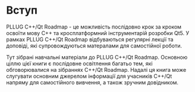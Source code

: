 # Вступ

PLLUG C++/Qt Roadmap - це можливість послідовно крок за кроком освоїти мову С++ та кросплатформний інструментарій розробки Qt5. У рамках PLLUG C++/Qt Roadmap відбуваються регулярні лекції та доповіді, які супровождуються матералами для самостійної роботи.

Тут зібрані навчальні матеріали до PLLUG C++/Qt Roadmap. Основною ціллю цієї книги є послідовне освітлення багатьо тем, які обговорювалися на зібраннях C++/Qt Roadmap. Надалі ця книга може слугувати основним джерелом інформації для учасників С++/Qt напряму для самостійного вивчення, а також зручним довідником.


